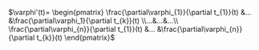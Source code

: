 $\varphi'(t)= \begin{pmatrix} \frac{\partial\varphi_{1}}{\partial t_{1}}(t) &... &\frac{\partial\varphi_1}{\partial t_{k}}(t) \\...&...&...\\ \frac{\partial\varphi_{n}}{\partial t_{1}}(t) &... &\frac{\partial\varphi_{n}}{\partial t_{k}}(t) \end{pmatrix}$